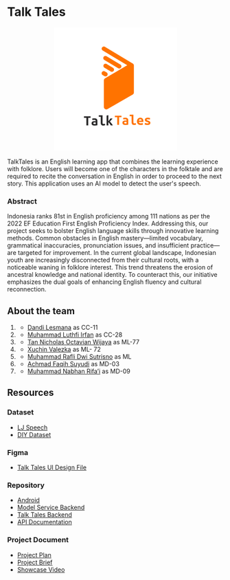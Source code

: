 # Talk Tales

<p align="center">
    <img src='./logo.png'>
</p>

TalkTales is an English learning app that combines the learning experience with folklore. Users will become one of the characters in the folktale and are required to recite the conversation in English in order to proceed to the next story. This application uses an AI model to detect the user's speech.

### Abstract
Indonesia ranks 81st in English proficiency among 111 nations as per the 2022 EF Education First English Proficiency Index. Addressing this, our project seeks to bolster English language skills through innovative learning methods. Common obstacles in English mastery—limited vocabulary, grammatical inaccuracies, pronunciation issues, and insufficient practice—are targeted for improvement. In the current global landscape, Indonesian youth are increasingly disconnected from their cultural roots, with a noticeable waning in folklore interest. This trend threatens the erosion of ancestral knowledge and national identity. To counteract this, our initiative emphasizes the dual goals of enhancing English fluency and cultural reconnection.


## About the team
1. - <a href="https://www.linkedin.com/in/dandi-lesmana-b52b3122b">Dandi Lesmana</a> as CC-11
2. - <a href="https://www.linkedin.com/in/muhammad-luthfi-irfan">Muhammad Luthfi Irfan</a> as CC-28
3. - <a href="https://www.linkedin.com/in/tan-nicholas-octavian-wijaya/">Tan Nicholas Octavian Wijaya</a> as ML-77
4. - <a href="https://www.linkedin.com/in/xuchinn">Xuchin Valezka</a> as ML- 72
5. - <a href="https://www.linkedin.com/in/mraflidwis/">Muhammad Rafli Dwi Sutrisno</a> as ML
6. - <a href="https://www.linkedin.com/in/achmad-faqih-suyudi-a540b026a/">Achmad Faqih Suyudi</a> as MD-03
7. - <a href="https://www.linkedin.com/in/muhammad-nabhan-rifa-i/ ">Muhammad Nabhan Rifa’i</a> as MD-09


## Resources

### Dataset
- <a href="https://www.kaggle.com/datasets/awsaf49/ljspeech-sr16k-dataset/code">LJ Speech</a>
- <a href="https://www.kaggle.com/datasets/tannicholasdummy/talktales-public">DIY Dataset</a>

### Figma
- <a href="https://www.figma.com/design/MgWuxx6vAtQenNnXJ7bJro/Draft-UI-Capstone?node-id=2%3A3&t=KhqhGy29NhOkX4kD-1">Talk Tales UI Design File</a>

### Repository
- <a href="https://github.com/talk-tales/Android-Talk-Tales">Android</a>
- <a href="https://github.com/talk-tales/service-model">Model Service Backend</a>
- <a href="https://github.com/talk-tales/CC-Backend">Talk Tales Backend</a>
- <a href="https://documenter.getpostman.com/view/26086126/2sA3XMhNgk">API Documentation</a>

### Project Document
- <a href="https://docs.google.com/document/d/11luJc1QGAnd6ucHL_YkwhH3f767V9NrI4KQnVKtNI2s/edit">Project Plan</a>
- <a href="https://docs.google.com/document/d/1jTGoh84FSeA4d8yXROtY-hOp7759mhn3EZLpLIIfXRM/edit?usp=sharing">Project Brief</a>
- <a href="https://youtube.coms">Showcase Video</a>
    
